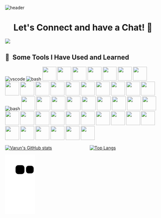 
<!--
**varunsh23/varunsh23** is a ✨ _special_ ✨ repository because its `README.md` (this file) appears on your GitHub profile.

Here are some ideas to get you started:

- 🔭 I’m currently working on ...
- 🌱 I’m currently learning ...
- 👯 I’m looking to collaborate on ...
- 🤔 I’m looking for help with ...
- 💬 Ask me about ...
- 📫 How to reach me: ...
- 😄 Pronouns: ...
- ⚡ Fun fact: ...
-->
![header](https://capsule-render.vercel.app/api?type=waving&fontColor=FFFFFF&color=1099B2&height=120&section=header&text=Hello%20There!%20&fontSize=90)

<h1 style="text-align:center;">Let's Connect and have a Chat! 💬</h1>

<a href="https://www.linkedin.com/in/varun-sharma-463659190">
  <img height="50" src="https://www.vectorlogo.zone/logos/linkedin/linkedin-tile.svg"/>
</a>



<h2> 🚀 &nbsp;Some Tools I Have Used and Learned</h2>
<p align="left">
<img src="https://cdn.jsdelivr.net/gh/devicons/devicon/icons/vscode/vscode-original.svg" alt="vscode" width="45" height="45"/>
<img src="https://cdn.jsdelivr.net/gh/devicons/devicon/icons/bash/bash-original.svg" alt="bash" width="45" height="45"/>
   <img src="https://cdn.jsdelivr.net/gh/devicons/devicon@latest/icons/codepen/codepen-original.svg" width="45" height="45" />
   
 <img src="https://cdn.jsdelivr.net/gh/devicons/devicon@latest/icons/cplusplus/cplusplus-original.svg" width="45" height="45"/>
     <img src="https://cdn.jsdelivr.net/gh/devicons/devicon@latest/icons/css3/css3-original.svg" width="45" height="45"/>
   <img src="https://cdn.jsdelivr.net/gh/devicons/devicon@latest/icons/docker/docker-original.svg" width="45" height="45"/>
  <img src="https://cdn.jsdelivr.net/gh/devicons/devicon@latest/icons/eslint/eslint-original-wordmark.svg" width="45" height="45" />
    <img src="https://cdn.jsdelivr.net/gh/devicons/devicon@latest/icons/express/express-original.svg" width="45" height="45"/>
<img src="https://cdn.jsdelivr.net/gh/devicons/devicon@latest/icons/figma/figma-original.svg" width="45" height="45"/>
<img src="https://cdn.jsdelivr.net/gh/devicons/devicon@latest/icons/firebase/firebase-original.svg" width="45" height="45"/>
    <img src="https://cdn.jsdelivr.net/gh/devicons/devicon@latest/icons/firefox/firefox-original.svg" width="45" height="45"/>
<img src="https://cdn.jsdelivr.net/gh/devicons/devicon@latest/icons/linux/linux-original.svg" width="45" height="45"/>
<img src="https://cdn.jsdelivr.net/gh/devicons/devicon@latest/icons/git/git-original.svg" width="45" height="45"/>
            <img src="https://cdn.jsdelivr.net/gh/devicons/devicon@latest/icons/gitlab/gitlab-original.svg" width="45" height="45"/>
<img src="https://cdn.jsdelivr.net/gh/devicons/devicon@latest/icons/javascript/javascript-original.svg" width="45" height="45"/>
<img src="https://cdn.jsdelivr.net/gh/devicons/devicon@latest/icons/java/java-original.svg" width="45" height="45"/>
<img src="https://cdn.jsdelivr.net/gh/devicons/devicon@latest/icons/html5/html5-original.svg" width="45" height="45"/>
   <img src="https://cdn.jsdelivr.net/gh/devicons/devicon@latest/icons/graphql/graphql-plain.svg" width="45" height="45" />
  <img src="https://cdn.jsdelivr.net/gh/devicons/devicon@latest/icons/google/google-original.svg" width="45" height="45" />
<img src="https://cdn.jsdelivr.net/gh/devicons/devicon@latest/icons/bootstrap/bootstrap-original.svg"  alt="bash" width="45" height="45"/>
 <img src="https://cdn.jsdelivr.net/gh/devicons/devicon@latest/icons/chrome/chrome-original.svg"  width="45" height="45"/>
 <img src="https://cdn.jsdelivr.net/gh/devicons/devicon@latest/icons/axios/axios-plain-wordmark.svg" width="45" height="45"/>
<img src="https://cdn.jsdelivr.net/gh/devicons/devicon@latest/icons/babel/babel-original.svg" width="45" height="45" />
<img src="https://cdn.jsdelivr.net/gh/devicons/devicon@latest/icons/c/c-original.svg" width="45" height="45" />
<img src="https://cdn.jsdelivr.net/gh/devicons/devicon@latest/icons/antdesign/antdesign-original.svg" width="45" height="45"/>
<img src="https://cdn.jsdelivr.net/gh/devicons/devicon@latest/icons/angularjs/angularjs-original.svg" width="45" height="45"/>
<img src="https://cdn.jsdelivr.net/gh/devicons/devicon@latest/icons/apachekafka/apachekafka-original-wordmark.svg" width="45" height="45"/>
<img src="https://cdn.jsdelivr.net/gh/devicons/devicon@latest/icons/amazonwebservices/amazonwebservices-original-wordmark.svg" width="45" height="45" />
<img src="https://cdn.jsdelivr.net/gh/devicons/devicon@latest/icons/mongodb/mongodb-original.svg" width="45" height="45"/>
<img src="https://cdn.jsdelivr.net/gh/devicons/devicon@latest/icons/mongoose/mongoose-original.svg" width="45" height="45" />
 <img src="https://cdn.jsdelivr.net/gh/devicons/devicon@latest/icons/mysql/mysql-original-wordmark.svg" width="45" height="45" />
 <img src="https://cdn.jsdelivr.net/gh/devicons/devicon@latest/icons/nextjs/nextjs-original.svg" width="45" height="45"/>
 <img src="https://cdn.jsdelivr.net/gh/devicons/devicon@latest/icons/nodejs/nodejs-original-wordmark.svg" width="45" height="45"/>
  <img src="https://cdn.jsdelivr.net/gh/devicons/devicon@latest/icons/npm/npm-original-wordmark.svg" width="45" height="45"/>
 <img src="https://cdn.jsdelivr.net/gh/devicons/devicon@latest/icons/postman/postman-original.svg" width="45" height="45"/>
 <img src="https://cdn.jsdelivr.net/gh/devicons/devicon@latest/icons/python/python-original.svg" width="45" height="45"/>
 <img src="https://cdn.jsdelivr.net/gh/devicons/devicon@latest/icons/react/react-original.svg" width="45" height="45"/>
 <img src="https://cdn.jsdelivr.net/gh/devicons/devicon@latest/icons/redux/redux-original.svg" width="45" height="45"/>
 <img src="https://cdn.jsdelivr.net/gh/devicons/devicon@latest/icons/sass/sass-original.svg" width="45" height="45"/>
  <img src="https://cdn.jsdelivr.net/gh/devicons/devicon@latest/icons/sentry/sentry-original.svg" width="45" height="45"/>
  <img src="https://cdn.jsdelivr.net/gh/devicons/devicon@latest/icons/slack/slack-original.svg" width="45" height="45"/>
  <img src="https://cdn.jsdelivr.net/gh/devicons/devicon@latest/icons/stackoverflow/stackoverflow-original.svg" width="45" height="45"/>
  <img src="https://cdn.jsdelivr.net/gh/devicons/devicon@latest/icons/tailwindcss/tailwindcss-original.svg" width="45" height="45"/>
 <img src="https://cdn.jsdelivr.net/gh/devicons/devicon@latest/icons/typescript/typescript-original.svg" width="45" height="45"/>
 <img src="https://cdn.jsdelivr.net/gh/devicons/devicon@latest/icons/vitejs/vitejs-original.svg" width="45" height="45" />


                                                                                                                                             
                                                                                                                                             
                                                                                                                                             
[![Varun's GitHub stats](https://github-readme-stats.vercel.app/api?username=varunsh23&show_icons=true&theme=radical)](https://github.com/varunsh23/github-readme-stats)                                             &nbsp;&nbsp;&nbsp;&nbsp;&nbsp;&nbsp;&nbsp;&nbsp;&nbsp;&nbsp;&nbsp;&nbsp;&nbsp;&nbsp;&nbsp;&nbsp;&nbsp;&nbsp;&nbsp;&nbsp;&nbsp;&nbsp;&nbsp;&nbsp;&nbsp;&nbsp;&nbsp;&nbsp;&nbsp; [![Top Langs](https://github-readme-stats.vercel.app/api/top-langs/?username=varunsh23&layout=compact)](https://github.com/varunsh23/github-readme-stats) 

![Snake animation](https://github.com/varunsh23/varunsh23/blob/output/github-contribution-grid-snake.svg)     
          
</p>
